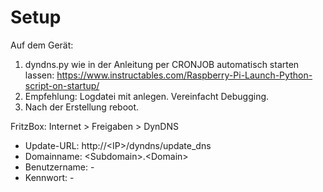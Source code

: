 # Setup
Auf dem Gerät:
1. dyndns.py wie in der Anleitung per CRONJOB automatisch starten lassen:
   https://www.instructables.com/Raspberry-Pi-Launch-Python-script-on-startup/
2. Empfehlung: Logdatei mit anlegen. Vereinfacht Debugging.
3. Nach der Erstellung reboot. 

FritzBox:
Internet > Freigaben > DynDNS
- Update-URL:       http://\<IP\>/dyndns/update_dns
- Domainname:       \<Subdomain\>.\<Domain\>
- Benutzername:     -
- Kennwort:         -

